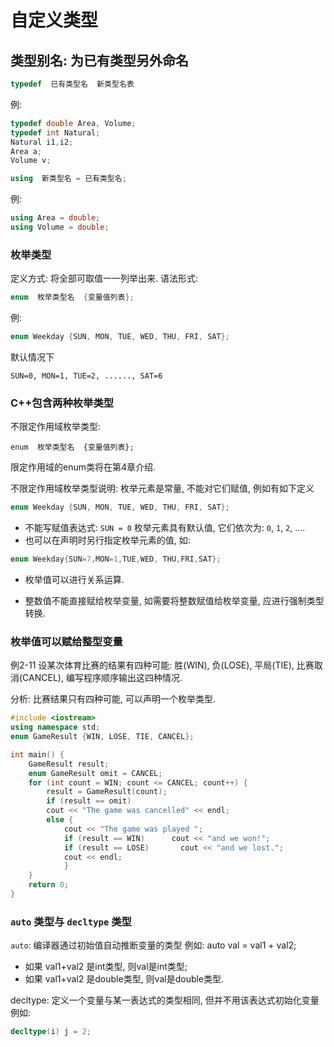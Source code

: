 # 自定义类型

## 类型别名: 为已有类型另外命名

```cpp
typedef  已有类型名  新类型名表
```

例:

```cpp
typedef double Area, Volume;
typedef int Natural;
Natural i1,i2;
Area a;
Volume v;
```

```cpp
using  新类型名 = 已有类型名;
```

例:

```cpp
using Area = double;
using Volume = double;
```

### 枚举类型

定义方式: 将全部可取值一一列举出来.
语法形式:

```cpp
enum  枚举类型名  {变量值列表};
```

例:

```cpp
enum Weekday {SUN, MON, TUE, WED, THU, FRI, SAT};
```

默认情况下

`SUN=0, MON=1, TUE=2, ......, SAT=6`

### C++包含两种枚举类型

不限定作用域枚举类型:

```cppp
enum  枚举类型名  {变量值列表};
```

限定作用域的enum类将在第4章介绍.

不限定作用域枚举类型说明:
枚举元素是常量, 不能对它们赋值, 例如有如下定义

```cpp
enum Weekday {SUN, MON, TUE, WED, THU, FRI, SAT};
```

+ 不能写赋值表达式: `SUN = 0`
枚举元素具有默认值, 它们依次为:  `0`, `1`, `2`, ....
+ 也可以在声明时另行指定枚举元素的值, 如:

```cpp
enum Weekday{SUN=7,MON=1,TUE,WED, THU,FRI,SAT};
```

+ 枚举值可以进行关系运算.

+ 整数值不能直接赋给枚举变量,
如需要将整数赋值给枚举变量, 应进行强制类型转换.

### 枚举值可以赋给整型变量

例2-11
设某次体育比赛的结果有四种可能:
胜(WIN), 负(LOSE), 平局(TIE), 比赛取消(CANCEL), 编写程序顺序输出这四种情况.

分析: 比赛结果只有四种可能, 可以声明一个枚举类型.

```cpp
#include <iostream>
using namespace std;
enum GameResult {WIN, LOSE, TIE, CANCEL};

int main() {
    GameResult result;
    enum GameResult omit = CANCEL;
    for (int count = WIN; count <= CANCEL; count++) {
        result = GameResult(count);
        if (result == omit)
        cout << "The game was cancelled" << endl;
        else {
            cout << "The game was played ";
            if (result == WIN)      cout << "and we won!";
            if (result == LOSE)       cout << "and we lost.";
            cout << endl;
            }
    }
    return 0;
}
```

### `auto` 类型与 `decltype` 类型

`auto`: 编译器通过初始值自动推断变量的类型
例如: auto val = val1 + val2;

+ 如果 val1+val2 是int类型, 则val是int类型;
+ 如果 val1+val2 是double类型, 则val是double类型.

decltype: 定义一个变量与某一表达式的类型相同, 但并不用该表达式初始化变量
例如:

```cpp
decltype(i) j = 2;
```

